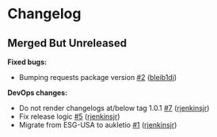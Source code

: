 # Changelog

## Merged But Unreleased

**Fixed bugs:**

- Bumping requests package version [#2](https://github.com/aukletio/Auklet-Agent-Python/pull/2) ([bleib1dj](https://github.com/bleib1dj))

**DevOps changes:**

- Do not render changelogs at/below tag 1.0.1 [#7](https://github.com/aukletio/Auklet-Agent-Python/pull/7) ([rjenkinsjr](https://github.com/rjenkinsjr))
- Fix release logic [#5](https://github.com/aukletio/Auklet-Agent-Python/pull/5) ([rjenkinsjr](https://github.com/rjenkinsjr))
- Migrate from ESG-USA to aukletio [#1](https://github.com/aukletio/Auklet-Agent-Python/pull/1) ([rjenkinsjr](https://github.com/rjenkinsjr))

